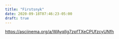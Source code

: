 ```yaml
---
title: "Firstsnyk"
date: 2020-09-18T07:46:23-05:00
draft: true
---
```

https://asciinema.org/a/WAyqlIg7zpfTXeCPUfzcyUNfh
